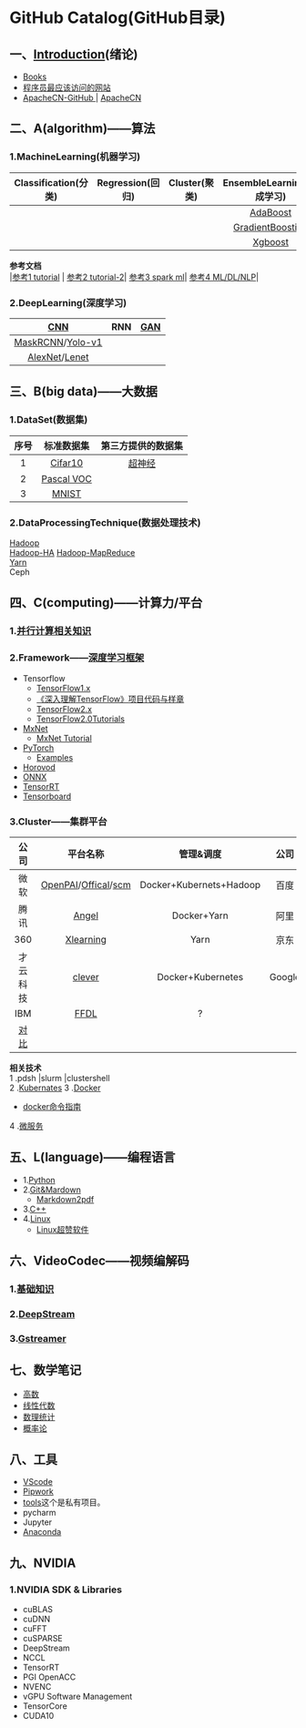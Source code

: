 # GitHub  Catalog(GitHub目录)    
## 一、[Introduction](notes/introduction01.md)(绪论)  
* [Books](https://github.com/fusimeng/book)  
* [程序员最应该访问的网站](https://github.com/fusimeng/Best-websites-a-programmer-should-visit-zh)   
* [ApacheCN-GitHub
](https://github.com/apachecn)| [ApacheCN](http://www.apachecn.org/)   
## 二、A(algorithm)——算法   
### 1.MachineLearning(机器学习)   
|Classification(分类)|Regression(回归)|Cluster(聚类)|EnsembleLearning(集成学习)|  
|:----:|:----:|:----:|:-----:|   
||||[AdaBoost](https://github.com/fusimeng/AdaBoost)|
||||[GradientBoosting](https://github.com/fusimeng/GradientBoosting)|
||||[Xgboost](https://github.com/fusimeng/Xgboost)|
   
**参考文档**  
|[参考1 tutorial](https://github.com/fusimeng/Algorithms-Tutorial) | [参考2 tutorial-2](https://github.com/fusimeng/tutorial)| [参考3 spark ml](https://github.com/fusimeng/spark-ml-source-analysis)| [参考4 ML/DL/NLP](https://github.com/fusimeng/AiLearning)|
### 2.DeepLearning(深度学习) 
|[CNN](https://github.com/fusimeng/CNNTutorials)|RNN|[GAN](https://github.com/fusimeng/GANTutorials)|  
|:-------:|:----:|:----:|
|[MaskRCNN](https://github.com/fusimeng/MaskRCNN)/[Yolo-v1](https://github.com/fusimeng/Yolo-v1)|||
|[AlexNet](https://github.com/fusimeng/AlexNet)/[Lenet](https://github.com/fusimeng/LeNet)|||
## 三、B(big data)——大数据  
### 1.DataSet(数据集)  
|序号|标准数据集| 第三方提供的数据集|
|:--:|:---:|:---:|
|1|[Cifar10](http://www.cs.toronto.edu/~kriz/cifar.html)|[超神经](https://hyper.ai/datasets)|
|2|[Pascal VOC](http://host.robots.ox.ac.uk/pascal/VOC/)||
|3|[MNIST](http://yann.lecun.com/exdb/mnist/) || 
### 2.DataProcessingTechnique(数据处理技术)  
[Hadoop](https://github.com/fusimeng/Hadoop)  
[Hadoop-HA](https://github.com/fusimeng/Hadoop-HA) 
[Hadoop-MapReduce](https://github.com/fusimeng/Hadoop-MapReduce)  
[Yarn](https://github.com/fusimeng/Yarn)    
Ceph      
## 四、C(computing)——计算力/平台   
### 1.[并行计算相关知识](https://github.com/fusimeng/ParallelComputing) 
### 2.Framework——[深度学习框架](notes/frameworks.md)
* Tensorflow
    * [TensorFlow1.x](https://github.com/fusimeng/TensorFlow)   
    * [《深入理解TensorFlow》项目代码与样章](https://github.com/fusimeng/tensorflow-in-depth)  
    * [TensorFlow2.x](https://github.com/fusimeng/TensorFlow2.x)      
    *  [TensorFlow2.0Tutorials](https://github.com/fusimeng/TensorFlow2.0Tutorials)   
* [MxNet](https://github.com/fusimeng/mxnet_)  
    * [MxNet Tutorial](https://github.com/fusimeng/MxNet)      
* [PyTorch](https://github.com/fusimeng/PyTorch)  
    * [Examples](https://github.com/fusimeng/pytorchexamples)  
* [Horovod](https://github.com/fusimeng/Horovod)
* [ONNX](https://github.com/onnx)     
* [TensorRT](https://github.com/fusimeng/TensorRT)  
* [Tensorboard](https://github.com/fusimeng/Tensorboard/settings)
### 3.Cluster——集群平台  
|公司 | 平台名称| 管理&调度| 公司 | 平台名称| 管理&调度| 
|:----:|:-------:|:------:| :----:|:-------:|:-------:|    
|微软|[OpenPAI](https://github.com/fusimeng/OpenPAI)/[Offical](https://github.com/Microsoft/pai)/[scm](https://github.com/fusimeng/scm)|Docker+Kubernets+Hadoop|百度|[PaddlePaddle](http://paddlepaddle.org/zh)|  Docker+Kubernets|  
|腾讯|[Angel](https://github.com/Angel-ML/angel)|Docker+Yarn|阿里|[X-DeepLearning](https://github.com/alibaba/x-deeplearning)|Docker+Yarn|
|360|[Xlearning](https://github.com/Qihoo360/XLearning)|Yarn|京东|登月|Docker+Kubernetes|
|才云科技|[clever](https://caicloud.io/products/clever)|Docker+Kubernetes|Google|[Kubeflow](https://github.com/kubeflow)|Docker + Kubernetes|
|IBM|[FFDL](https://github.com/IBM/FfDL)|?|
|[对比](notes/clusterframeworkcompare.md)   |
**相关技术**     
1 .pdsh |slurm |clustershell    
2 .[Kubernates](https://github.com/fusimeng/k8s) 
3 .[Docker](https://github.com/fusimeng/Docker)
* [docker命令指南](https://github.com/fusimeng/docker-directive)

4 .[微服务](https://github.com/fusimeng/micro-Services-Tutorial)   

## 五、L(language)——编程语言   
* 1.[Python](https://github.com/fusimeng/Python)  
* 2.[Git&Mardown](https://github.com/fusimeng/Git)   
    * [Markdown2pdf](https://github.com/fusimeng/transfer)  
* 3.[C++](https://github.com/fusimeng/C)  
* 4.[Linux](https://github.com/fusimeng/Linux)   
    * [Linux超赞软件](https://github.com/fusimeng/Awesome-Linux-Software-zh_CN)   

## 六、VideoCodec——视频编解码  
### 1.[基础知识](https://github.com/fusimeng/VideoCodecTheoryBasis)  
### 2.[DeepStream](https://github.com/fusimeng/DeepStream3.0)  
### 3.[Gstreamer](https://github.com/fusimeng/Gstreamer)  
 

## 七、数学笔记   
* [高数](https://github.com/fusimeng/Math/tree/master/higher_mathematics)  
* [线性代数](https://github.com/fusimeng/Math/tree/master/linear_algebra)  
* [数理统计](https://github.com/fusimeng/Math/tree/master/mathematical_statistics)  
* [概率论](https://github.com/fusimeng/Math/tree/master/probability_theory)  

## 八、工具  
* [VScode](https://github.com/fusimeng/VScode)   
* [Pipwork](https://github.com/fusimeng/pipework)   
* [tools](https://github.com/fusimeng/tools)这个是私有项目。 
* pycharm  
* Jupyter  
* [Anaconda](https://github.com/fusimeng/ai_tools)

## 九、NVIDIA
### 1.NVIDIA  SDK & Libraries
* cuBLAS
* cuDNN
* cuFFT
* cuSPARSE
* DeepStream
* NCCL
* TensorRT 
* PGI OpenACC
* NVENC 
* vGPU Software Management
* TensorCore
* CUDA10


